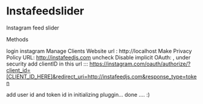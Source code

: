 # Instafeedslider
Instagram feed slider

Methods

login instagram
Manage Clients
Website url : http://localhost
Make Privacy Policy URL: http://instafeedjs.com
uncheck Disable implicit OAuth: , under security
add clientID in this url :::  https://instagram.com/oauth/authorize/?client_id=[CLIENT_ID_HERE]&redirect_uri=http://instafeedjs.com&response_type=token

add user id and token id in initializing pluggin... done  .... :)
